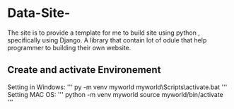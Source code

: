# Data-Site-
The site is to provide a template for me to build site using python , specifically using Django. A library that contain lot of odule that help programmer to building their own website. 

## Create and activate Environement 

Setting in Windows: 
''' 
py -m venv myworld
myworld\Scripts\activate.bat
'''
Setting MAC OS: 
'''
python -m venv myworld
source myworld/bin/activate
'''
